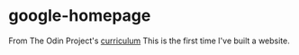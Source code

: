 # google-homepage
From The Odin Project's [curriculum](http://www.theodinproject.com/courses/web-development-101/lessons/html-css)
This is the first time I've built a website. 
